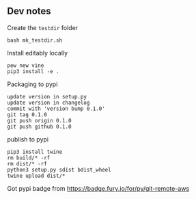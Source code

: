 ## Dev notes

Create the `testdir` folder

```
bash mk_testdir.sh
```

Install editably locally

```
pew new vine
pip3 install -e .
```

Packaging to pypi

```
update version in setup.py
update version in changelog
commit with 'version bump 0.1.0'
git tag 0.1.0
git push origin 0.1.0
git push github 0.1.0
```

publish to pypi

```
pip3 install twine
rm build/* -rf
rm dist/* -rf
python3 setup.py sdist bdist_wheel
twine upload dist/*
```

Got pypi badge from
https://badge.fury.io/for/py/git-remote-aws



